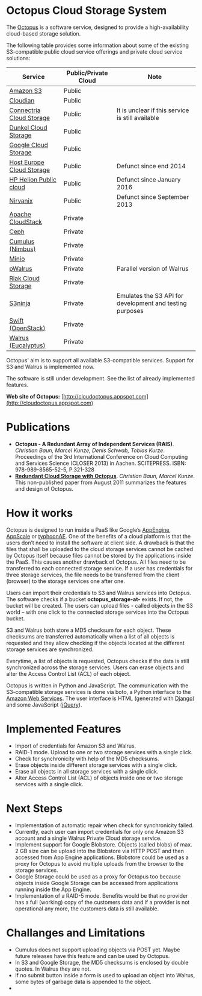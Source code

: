 # Octopus Cloud Storage System

The [Octopus](http://cloudoctopus.appspot.com/) is a software service, designed to provide a high-availability cloud-based storage solution.

The following table provides some information about some of the existing S3-compatible public cloud service offerings and private cloud service solutions:

| Service | Public/Private Cloud | Note |
| ------- | -------------------- | ---- |
| [Amazon S3](http://aws.amazon.com/s3/) | Public | |
| [Cloudian](http://www.cloudian.com/) | Public |  |
| [Connectria Cloud Storage](https://www.mh.connectria.com/rp/order/cloud_storage_index) | Public | It is unclear if this service is still available |
| [Dunkel Cloud Storage](https://www.dunkel.de/s3) | Public |  |
| [Google Cloud Storage](https://cloud.google.com/storage/) | Public |  |
| [Host Europe Cloud Storage](http://www.hosteurope.de/produkte/cloud-storage) | Public | Defunct since end 2014 |
| [HP Helion Public cloud](http://fortune.com/2015/10/21/hp-public-cloud/) | Public | Defunct since January 2016 |
| [Nirvanix](http://www.information-age.com/cloud-adoption-to-soar-as-businesses-pursue-innovation-idc-predicts-123457322/) | Public | Defunct since September 2013 |
| [Apache CloudStack](https://cloudstack.apache.org/) | Private | |
| [Ceph](http://ceph.com/) | Private | |
| [Cumulus (Nimbus)](https://github.com/nimbusproject/nimbus) | Private | |
| [Minio](https://github.com/minio/minio) | Private | |
| [pWalrus](http://www.pdl.cmu.edu/pWalrus/) | Private | Parallel version of Walrus |
| [Riak Cloud Storage](https://github.com/basho/riak_cs) | Private | |
| [S3ninja](https://github.com/scireum/s3ninja) | Private | Emulates the S3 API for development and testing purposes |
| [Swift (OpenStack)](https://github.com/openstack/swift) | Private | |
| [Walrus (Eucalyptus)](https://github.com/eucalyptus/eucalyptus) | Private | |

Octopus' aim is to support all available S3-compatible services. Support for S3 and Walrus is implemented now.

The software is still under development. See the list of already implemented features.

**Web site of Octopus:** [http://cloudoctopus.appspot.com](http://cloudoctopus.appspot.com)

# Publications

- **Octopus - A Redundant Array of Independent Services (RAIS)**. _Christian Baun, Marcel Kunze, Denis Schwab, Tobias Kurze_. Proceedings of the 3rd International Conference on Cloud Computing and Services Science (CLOSER 2013) in Aachen. SCITEPRESS. ISBN: 978-989-8565-52-5, P.321-328
- [**Redundant Cloud Storage with Octopus**](https://github.com/christianbaun/octopuscloud/blob/master/documents/Octopus_Paper_2011.pdf). _Christian Baun, Marcel Kunze_. This non-published paper from August 2011 summarizes the features and design of Octopus.

# How it works

Octopus is designed to run inside a PaaS like Google’s [AppEngine](https://appengine.google.com), [AppScale](https://github.com/AppScale/appscale) or [typhoonAE](https://sites.google.com/site/gaeasaframework/typhoonae). One of the benefits of a cloud platform is that the users don’t need to install the software at client side. A drawback is that the files that shall be uploaded to the cloud storage services cannot be cached by Octopus itself because files cannot be stored by the applications inside the PaaS. This causes another drawback of Octopus. All files need to be transferred to each connected storage service. If a user has credentials for three storage services, the file needs to be transferred from the client (browser) to the storage services one after one.

Users can import their credentials to S3 and Walrus services into Octopus. The software checks if a bucket **octopus_storage-at-<username>** exists. If not, the bucket will be created. The users can upload files - called objects in the S3 world – with one click to the connected storage services into the Octopus bucket.

S3 and Walrus both store a MD5 checksum for each object. These checksums are transferred automatically when a list of all objects is requested and they allow checking if the objects located at the different storage services are synchronized.

Everytime, a list of objects is requested, Octopus checks if the data is still synchronized across the storage services. Users can erase objects and alter the Access Control List (ACL) of each object.

Octopus is written in Python and JavaScript. The communication with the S3-compatible storage services is done via boto, a Python interface to the [Amazon Web Services](http://aws.amazon.com/). The user interface is HTML (generated with [Django](https://www.djangoproject.com/)) and some JavaScript ([jQuery](http://jquery.com/)).

# Implemented Features

- Import of credentials for Amazon S3 and Walrus.
- RAID-1 mode. Upload to one or two storage services with a single click.
- Check for synchronicity with help of the MD5 checksums.
- Erase objects inside different storage services with a single click.
- Erase all objects in all storage services with a single click.
- Alter Access Control List (ACL) of objects inside one or two storage services with a single click.

# Next Steps

- Implementation of automatic repair when check for synchronicity failed.
- Currently, each user can import credentials for only one Amazon S3 account and a single Walrus Private Cloud storage service.
- Implement support for Google Blobstore. Objects (called blobs) of max. 2 GB size can be upload into the Blobstore via HTTP POST and then accessed from App Engine applications. Blobstore could be used as a proxy for Octopus to avoid multiple uploads from the browser to the storage services.
- Google Storage could be used as a proxy for Octopus too because objects inside Google Storage can be accessed from applications running inside the App Engine.
- Implementation of a RAID-5 mode. Benefits would be that no provider has a full (working) copy of the customers data and if a provider is not operational any more, the customers data is still available.

# Challanges and Limitations

- Cumulus does not support uploading objects via POST yet. Maybe future releases have this feature and can be used by Octopus.
- In S3 and Google Storage, the MD5 checksums is enclosed by double quotes. In Walrus they are not.
- If no submit button inside a form is used to upload an object into Walrus, some bytes of garbage data is appended to the object.
-
